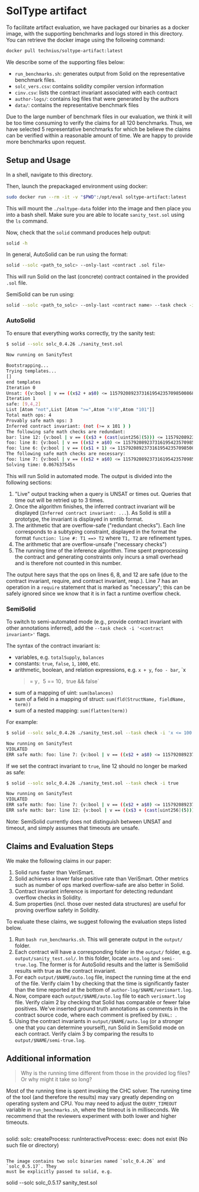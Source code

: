 # SolType artifact

To facilitate artifact evaluation, we have packaged our binaries as a docker
image, with the supporting benchmarks and logs stored in this directory. You can
retrieve the docker image using the following command:

```bash
docker pull technius/soltype-artifact:latest
```

We describe some of the supporting files below:
* `run_benchmarks.sh`: generates output from Solid on the representative
  benchmark files.
* `solc_vers.csv`: contains solidity compiler version information
* `cinv.csv`: lists the contract invariant associated with each contract
* `author-logs/`: contains log files that were generated by the authors
* `data/`: contains the representative benchmark files

Due to the large number of benchmark files in our evaluation, we think it will
be too time consuming to verify the claims for all 120 benchmarks. Thus, we have
selected 5 representative benchmarks for which be believe the claims can be
verified within a reasonable amount of time. We are happy to provide more
benchmarks upon request.

## Setup and Usage

In a shell, navigate to this directory.

Then, launch the prepackaged environment using docker:

```bash
sudo docker run --rm -it -v "$PWD":/opt/eval soltype-artifact:latest
```

This will mount the `./soltype-data` folder into the image and then place you
into a bash shell. Make sure you are able to locate `sanity_test.sol` using the
`ls` command.

Now, check that the `solid` command produces help output:

```bash
solid -h
```

In general, AutoSolid can be run using the format:

```bash
solid --solc <path_to_solc> --only-last <contract .sol file>
```

This will run Solid on the last (concrete) contract contained in the provided
`.sol` file.

SemiSolid can be run using:

```bash
solid --solc <path_to_solc> --only-last <contract name> --task check -i <contract invariant>
```

### AutoSolid

To ensure that everything works correctly, try the sanity test:

```bash
$ solid --solc solc_0.4.26 ./sanity_test.sol

Now running on SanityTest

Bootstrapping...
Trying templates...
[]
end templates
Iteration 0
Unsat: ({v:bool | v == ((x$2 + a$0) <= 115792089237316195423570985008687907853269984665640564039457584007913129639935)},{v:bool | v == true})
Iteration 1
safe: [9,4,2]
List [Atom "not",List [Atom ">=",Atom "x!0",Atom "101"]]
Total math ops: 4
Provably safe math ops: 3
Inferred contract invariant: (not (>= x 101 ) )
The following safe math checks are redundant:
bar: line 12: {v:bool | v == ((x$3 + (cast[uint256](5))) <= 115792089237316195423570985008687907853269984665640564039457584007913129639935)} ==> {v:bool | v == true}
foo: line 8: {v:bool | v == ((x$2 + a$0) <= 115792089237316195423570985008687907853269984665640564039457584007913129639935)} ==> {v:bool | v == true}
foo: line 6: {v:bool | v == ((x$1 + 1) <= 115792089237316195423570985008687907853269984665640564039457584007913129639935)} ==> {v:bool | v == true}
The following safe math checks are necessary:
foo: line 7: {v:bool | v == ((x$2 + a$0) <= 115792089237316195423570985008687907853269984665640564039457584007913129639935)} ==> {v:bool | v == true}
Solving time: 0.067637545s
```

This will run Solid in automated mode. The output is divided into the following
sections:

1. "Live" output tracking when a query is UNSAT or times out. Queries that time
   out will be retried up to 3 times.
2. Once the algorithm finishes, the inferred contract invariant will be
   displayed (`Inferred contract invariant: ...`). As Solid is still a
   prototype, the invariant is displayed in smtlib format.
3. The arithmetic that are overflow-safe ("redundant checks"). Each line
   corresponds to a subtyping constraint, displayed in the format the format
   `function: line #: T1 ==> T2` where `T1, T2` are refinement types.
4. The arithmetic that are overflow-unsafe ("necessary checks")
5. The running time of the inference algorithm. Time spent preprocessing the
   contract and generating constraints only incurs a small overhead and is
   therefore not counted in this number.

The output here says that the ops on lines 6, 8, and 12 are safe (due to the
contract invariant, require, and contract invariant, resp.). Line 7 has an
operation in a `require` statement that is marked as "necessary"; this can be
safely ignored since we know that it is in fact a runtime overflow check.

### SemiSolid

To switch to semi-automated mode (e.g., provide contract invariant with other
annotations inferred), add the `--task check -i '<contract invariant>'` flags.

The syntax of the contract invariant is:

* variables, e.g. `totalSupply`, `balances`
* constants: `true`, `false`, `1`, `1000`, etc.
* arithmetic, boolean, and relation expressions, e.g. `x + y`, `foo - bar`, `x
  >= y`, `5 == 10`, `true && false`
* sum of a mapping of uint: `sum(balances)`
* sum of a field in a mapping of struct: `sum(fld(StructName, fieldName, term))`
* sum of a nested mapping: `sum(flatten(term))`

For example:

```bash
$ solid --solc solc_0.4.26 ./sanity_test.sol --task check -i 'x <= 100'

Now running on SanityTest
VIOLATED
ERR safe math: foo: line 7: {v:bool | v == ((x$2 + a$0) <= 115792089237316195423570985008687907853269984665640564039457584007913129639935)} ==> {v:bool | 
```

If we set the contract invariant to `true`, line 12 should no longer be marked
as safe:

```bash
$ solid --solc solc_0.4.26 ./sanity_test.sol --task check -i true

Now running on SanityTest
VIOLATED
ERR safe math: foo: line 7: {v:bool | v == ((x$2 + a$0) <= 115792089237316195423570985008687907853269984665640564039457584007913129639935)} ==> {v:bool | v == true}
ERR safe math: bar: line 12: {v:bool | v == ((x$3 + (cast[uint256](5))) <= 115792089237316195423570985008687907853269984665640564039457584007913129639935)} ==> {v:bool | v == true}
```

Note: SemiSolid currently does not distinguish between UNSAT and timeout, and
simply assumes that timeouts are unsafe.

## Claims and Evaluation Steps

We make the following claims in our paper:

1. Solid runs faster than VeriSmart.
2. Solid achieves a lower false positive rate than VeriSmart. Other metrics such
   as number of ops marked overflow-safe are also better in Solid.
3. Contract invariant inference is important for detecting redundant overflow
   checks in Solidity.
4. Sum properties (incl. those over nested data structures) are useful for
   proving overflow safety in Solidity.

To evaluate these claims, we suggest following the evaluation steps listed
below.

1. Run `bash run_benchmarks.sh`. This will generate output in the `output/`
   folder.
2. Each contract will have a corresponding folder in the `output/` folder, e.g.
   `output/sanity_test.sol/`. In this folder, locate `auto.log` and
   `semi-true.log`. The former is for AutoSolid results and the latter is
   SemiSolid results with true as the contract invariant.
2. For each `output/$NAME/auto.log` file, inspect the running time at the end of
   the file. Verify claim 1 by checking that the time is significantly faster
   than the time reported at the bottom of `author-log/$NAME/verismart.log`.
3. Now, compare each `output/$NAME/auto.log` file to each `verismart.log` file.
   Verify claim 2 by checking that Solid has comparable or fewer false
   positives. We've inserted ground truth annotations as comments in the
   contract source code, where each comment is prefixed by `EVAL: `.
4. Using the contract invariants in `output/$NAME/auto.log` (or a stronger one
   that you can determine yourself), run Solid in SemiSolid mode on each
   contract. Verify claim 3 by comparing the results to
   `output/$NAME/semi-true.log`.

## Additional information

> Why is the running time different from those in the provided log files? Or why
> might it take so long?

Most of the running time is spent invoking the CHC solver. The running time of
the tool (and therefore the results) may vary greatly depending on operating
system and CPU. You may need to adjust the `QUERY_TIMEOUT` variable in
`run_benchmarks.sh`, where the timeout is in milliseconds. We recommend that the
reviewers experiment with both lower and higher timeouts.

> ```
  solid: solc: createProcess: runInteractiveProcess: exec: does not exist (No such file or directory)
  ```

The image contains two solc binaries named `solc_0.4.26` and `solc_0.5.17`. They
must be explicitly passed to solid, e.g.

```
solid --solc solc_0.5.17 sanity_test.sol
```
